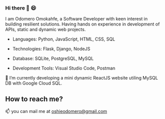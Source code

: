 ### Hi there 👋 😄

I am Odomero Omokahfe, a Software Developer with keen interest in building resilient solutions.
Having hands on experience in development of APIs, static and dynamic web projects.


* Languages: Python, JavaScript, HTML, CSS, SQL

* Technologies: Flask, Django, NodeJS

* Database: SQLite, PostgreSQL, MySQL

* Development Tools: Visual Studio Code, Postman


🔭 I’m currently developing a mini dynamic ReactJS website utiling MySQL DB with Google Cloud SQL.

## How to reach me?
📫 you can mail me at oshieodomero@gmail.com


<!--
**Odomero/Odomero** is a ✨ _special_ ✨ repository because its `README.md` (this file) appears on your GitHub profile.

Here are some ideas to get you started:

- 🔭 I’m currently working on ...
- 🌱 I’m currently learning ...
- 👯 I’m looking to collaborate on ...
- 🤔 I’m looking for help with ...
- 💬 Ask me about ...
- 📫 How to reach me: ...
- 😄 Pronouns: ...
- ⚡ Fun fact: ...
-->
